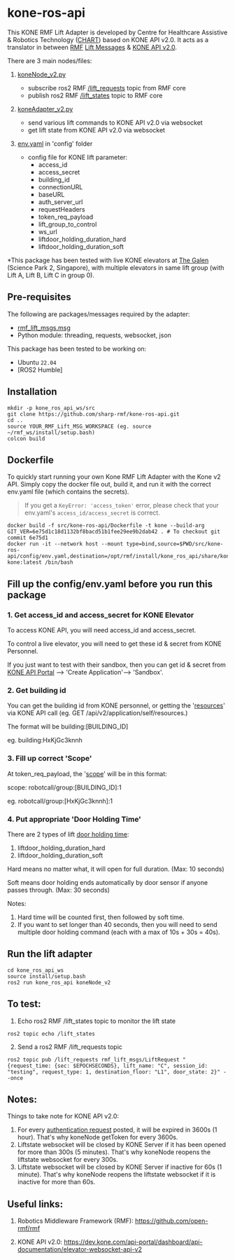 # kone-ros-api
This KONE RMF Lift Adapter is developed by Centre for Healthcare Assistive & Robotics Technology ([CHART]) based on KONE API v2.0. It acts as a translator in between [RMF] [Lift Messages] & [KONE API v2.0]. 

There are 3 main nodes/files:
1. [koneNode_v2.py]
   - subscribe ros2 RMF [/lift_requests] topic from RMF core
   - publish ros2 RMF [/lift_states] topic to RMF core

2. [koneAdapter_v2.py]
   - send various lift commands to KONE API v2.0 via websocket
   - get lift state from KONE API v2.0 via websocket

3. [env.yaml] in 'config' folder 
   - config file for KONE lift parameter: 
      - access_id
      - access_secret
      - building_id
      - connectionURL
      - baseURL
      - auth_server_url
      - requestHeaders
      - token_req_payload
      - lift_group_to_control
      - ws_url
      - liftdoor_holding_duration_hard
      - liftdoor_holding_duration_soft


*This package has been tested with live KONE elevators at [The Galen] (Science Park 2, Singapore), with multiple elevators in same lift group (with Lift A, Lift B, Lift C in group 0).

## Pre-requisites
The following are packages/messages required by the adapter:
- [rmf_lift_msgs.msg]
- Python module: threading, requests, websocket, json

This package has been tested to be working on:
- Ubuntu `22.04`
- [ROS2 Humble]

## Installation
```
mkdir -p kone_ros_api_ws/src
git clone https://github.com/sharp-rmf/kone-ros-api.git
cd ..
source YOUR_RMF_Lift_MSG_WORKSPACE (eg. source ~/rmf_ws/install/setup.bash)
colcon build
```
## Dockerfile
To quickly start running your own Kone RMF Lift Adapter with the Kone v2 API. Simply copy the docker file out, build it, and run it with the correct env.yaml file (which contains the secrets).
> If you get a <code>KeyError: 'access_token'</code> error, please check that your env.yaml's <code>access_id/access_secret</code> is correct.
```
docker build -f src/kone-ros-api/Dockerfile -t kone --build-arg GIT_VER=6e75d1c18d1132bf8bacd51b1fee29ee9b2dab42 . # To checkout git commit 6e75d1
docker run -it --network host --mount type=bind,source=$PWD/src/kone-ros-api/config/env.yaml,destination=/opt/rmf/install/kone_ros_api/share/kone_ros_api/config/env.yaml kone:latest /bin/bash
```

## Fill up the config/env.yaml before you run this package
### 1. Get access_id and access_secret for KONE Elevator
To access KONE API, you will need access_id and access_secret. 

To control a live elevator, you will need to get these id  & secret from KONE Personnel. 

If you just want to test with their sandbox, then you can get id  & secret from [KONE API Portal] --> 'Create Application'--> 'Sandbox'.

### 2. Get building id
You can get the building id from KONE personnel, or getting the '[resources]' via KONE API call (eg. GET /api/v2/application/self/resources.)

The format will be building:[BUILDING_ID] 

eg. building:HxKjGc3knnh

### 3. Fill up correct 'Scope'
At token_req_payload, the '[scope]' will be in this format:

scope: robotcall/group:[BUILDING_ID]:1

eg. robotcall/group:[HxKjGc3knnh]:1

### 4. Put appropriate 'Door Holding Time'
There are 2 types of lift [door holding time]:
1. liftdoor_holding_duration_hard
2. liftdoor_holding_duration_soft


Hard means no matter what, it will open for full duration. (Max: 10 seconds)

Soft means door holding ends automatically by door sensor if anyone passes through. (Max: 30 seconds)

Notes: 
1. Hard time will be counted first, then followed by soft time.
2. If you want to set longer than 40 seconds, then you will need to send multiple door holding command (each with a max of 10s + 30s = 40s).


## Run the lift adapter
```
cd kone_ros_api_ws
source install/setup.bash
ros2 run kone_ros_api koneNode_v2 
```

## To test:
1. Echo ros2 RMF /lift_states topic to monitor the lift state
```
ros2 topic echo /lift_states
```
2. Send a ros2 RMF /lift_requests topic
```
ros2 topic pub /lift_requests rmf_lift_msgs/LiftRequest "{request_time: {sec: $EPOCHSECONDS}, lift_name: "C", session_id: "testing", request_type: 1, destination_floor: "L1", door_state: 2}" --once
```

## Notes:
Things to take note for KONE API v2.0:
1. For every [authentication request] posted, it will be expired in 3600s (1 hour). That's why koneNode getToken for every 3600s.
2. Liftstate websocket will be closed by KONE Server if it has been opened for more than 300s (5 minutes). That's why koneNode reopens the liftstate websocket for every 300s.
3. Liftstate websocket will be closed by KONE Server if inactive for 60s (1 minute). That's why koneNode reopens the liftstate websocket if it is inactive for more than 60s.

## Useful links:
1. Robotics Middleware Framework (RMF): https://github.com/open-rmf/rmf
2. KONE API v2.0: https://dev.kone.com/api-portal/dashboard/api-documentation/elevator-websocket-api-v2


   [RMF]: <https://github.com/open-rmf/rmf>
   [Lift Messages]: <https://github.com/open-rmf/rmf_internal_msgs/tree/main/rmf_lift_msgs>
   [KONE API v2.0]: <https://dev.kone.com/api-portal/dashboard/api-documentation/elevator-websocket-api-v2>
   [CHART]: <https://www.cgh.com.sg/Chart>
   [rmf_lift_msgs.msg]: <https://github.com/open-rmf/rmf_internal_msgs/tree/main/rmf_lift_msgs>
   [ROS2 Galactic]: <https://docs.ros.org/en/galactic/Installation/Ubuntu-Install-Debians.html>
   [KONE API Portal]: <https://dev.kone.com/api-portal/dashboard>
   [resources]: <https://dev.kone.com/api-portal/dashboard/api-documentation/authentication-api-v2#listResources>
   [scope]: <https://dev.kone.com/api-portal/dashboard/developer-guide/overview-api#scopes>
   [door holding time]: <https://dev.kone.com/api-portal/dashboard/api-documentation/elevator-websocket-api-v2/robots#hold-car-door-open>
   [authentication request]: <https://dev.kone.com/api-portal/dashboard/api-documentation/elevator-websocket-api-v2/robots#authentication>
   [koneAdapter_v2.py]: <https://github.com/sharp-rmf/kone-ros-api/blob/main/kone_ros_api/koneAdaptor_v2.py>
   [koneNode_v2.py]: <https://github.com/sharp-rmf/kone-ros-api/blob/main/kone_ros_api/koneNode_v2.py>
   [env.yaml]: <https://github.com/sharp-rmf/kone-ros-api/blob/main/config/env.yaml>
   [The Galen]: <https://www.capitaland.com/en/find-a-property/global-property-listing/businesspark-industrial-logistics/the-galen.html>
   [/lift_requests]: <https://github.com/open-rmf/rmf_internal_msgs/blob/main/rmf_lift_msgs/msg/LiftRequest.msg>
   [/lift_states]: <https://github.com/open-rmf/rmf_internal_msgs/blob/main/rmf_lift_msgs/msg/LiftState.msg>

